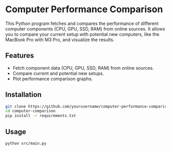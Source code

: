 # Computer Performance Comparison

This Python program fetches and compares the performance of different computer components (CPU, GPU, SSD, RAM) from online sources. It allows you to compare your current setup with potential new computers, like the MacBook Pro with M3 Pro, and visualize the results.

## Features
- Fetch component data (CPU, GPU, SSD, RAM) from online sources.
- Compare current and potential new setups.
- Plot performance comparison graphs.

## Installation

```bash
git clone https://github.com/yourusername/computer-performance-comparison.git
cd computer-comparison
pip install -r requirements.txt
```

## Usage

```bash
python src/main.py
```